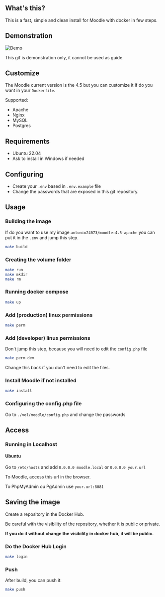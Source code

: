 ## What's this?

This is a fast, simple and clean install for Moodle with docker in few steps. 

## Demonstration

![Demo](demo.gif)

This gif is demonstration only, it cannot be used as guide.

## Customize

The Moodle current version is the 4.5 but you can customize it if do you want in your `Dockerfile`.

Supported:

- Apache
- Nginx
- MySQL
- Postgres

## Requirements

- Ubuntu 22.04
- Ask to install in Windows if needed

## Configuring

- Create your `.env` based in `.env.example` file
- Change the passwords that are exposed in this git repository.

## Usage

### Building the image

If do you want to use my image `antonio24073/moodle:4.5-apache` you can put it in the `.env` and jump this step.

```bash
make build
```


### Creating the volume folder

```bash
make run
make mkdir
make rm
```

### Running docker compose

```bash
make up
```

### Add (production) linux permissions

```bash
make perm
```

### Add (developer) linux permissions

Don't jump this step, because you will need to edit the `config.php` file

```bash
make perm_dev
```

Change this back if you don't need to edit the files.

### Install Moodle if not installed

```bash
make install
```

### Configuring the config.php file

Go to `./vol/moodle/config.php` and change the passwords

## Access

### Running in Localhost

#### Ubuntu

Go to `/etc/hosts` and add `0.0.0.0 moodle.local` or `0.0.0.0 your.url` 

To Moodle, access this url in the browser.

To PhpMyAdmin ou PgAdmin use `your.url:8081`


## Saving the image

Create a repository in the Docker Hub.

Be careful with the visibility of the repository, whether it is public or private.

**If you do it without change the visibility in docker hub, it will be public.**

### Do the Docker Hub Login

```bash
make login
```

### Push

After build, you can push it:

```bash
make push
```
